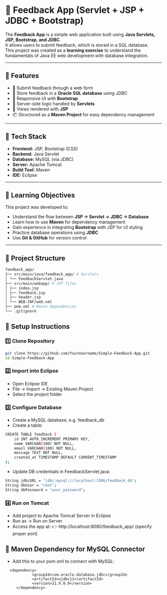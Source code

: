 # 📌 Feedback App (Servlet + JSP + JDBC + Bootstrap)

The **Feedback App** is a simple web application built using **Java Servlets, JSP, Bootstrap, and JDBC**.  
It allows users to submit feedback, which is stored in a SQL database.  
This project was created as a **learning exercise** to understand the fundamentals of Java EE web development with database integration.  

---

## 🔹 Features
- 📝 Submit feedback through a web form  
- 💾 Store feedback in a **Oracle SQL database** using JDBC  
- 🎨 Responsive UI with **Bootstrap**  
- 🔄 Server-side logic handled by **Servlets**  
- 📄 Views rendered with **JSP**  
- 📦 Structured as a **Maven Project** for easy dependency management  

---

## 🔹 Tech Stack
- **Frontend:** JSP, Bootstrap (CSS)  
- **Backend:** Java Servlet  
- **Database:** MySQL (via JDBC)  
- **Server:** Apache Tomcat  
- **Build Tool:** Maven  
- **IDE:** Eclipse  

---

## 🔹 Learning Objectives
This project was developed to:  
- Understand the flow between **JSP → Servlet → JDBC → Database**  
- Learn how to use **Maven** for dependency management  
- Gain experience in integrating **Bootstrap** with JSP for UI styling  
- Practice database operations using **JDBC**  
- Use **Git & GitHub** for version control  

---

## 🔹 Project Structure
```bash
feedback_app/
├── src/main/java/feedback_app/ # Servlets
│ └── FeedbackServlet.java
├── src/main/webapp/ # JSP files
│ ├── index.jsp
│ ├── feedback.jsp
│ ├── header.jsp
│ └── WEB-INF/web.xml
├── pom.xml # Maven dependencies
└── .gitignore
```  


## 🔹 Setup Instructions

### 1️⃣ Clone Repository
```bash
git clone https://github.com/YourUsername/Simple-Feedback-App.git
cd Simple-Feedback-App
```

### 2️⃣ Import into Eclipse
- Open Eclipse IDE
- File → Import → Existing Maven Project
- Select the project folder

### 3️⃣ Configure Database
- Create a MySQL database, e.g. feedback_db
- Create a table:
```bash
CREATE TABLE feedback (
    id INT AUTO_INCREMENT PRIMARY KEY,
    name VARCHAR(100) NOT NULL,
    email VARCHAR(100) NOT NULL,
    message TEXT NOT NULL,
    created_at TIMESTAMP DEFAULT CURRENT_TIMESTAMP
);
```
- Update DB credentials in FeedbackServlet.java:
```bash
String jdbcURL = "jdbc:mysql://localhost:3306/feedback_db";
String dbUser = "root";
String dbPassword = "your_password";
```

### 4️⃣ Run on Tomcat
- Add project to Apache Tomcat Server in Eclipse
- Run as → Run on Server
- Access the app at:
👉 http://localhost:8080/feedback_app/  (specify proper port)

## 🔹 Maven Dependency for MySQL Connector
- Add this to your pom.xml to connect with MySQL:
```
  <dependency>
		    <groupId>com.oracle.database.jdbc</groupId>
		    <artifactId>ojdbc11</artifactId>
		    <version>21.9.0.0</version>
	 </dependency>
```
